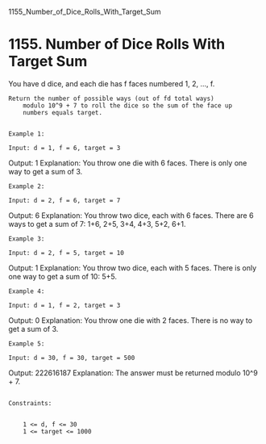 1155_Number_of_Dice_Rolls_With_Target_Sum
# 1155. Number of Dice Rolls With Target Sum

You have d dice, and each die has f faces numbered 1, 2, ...,
        f.

    Return the number of possible ways (out of fd total ways)
        modulo 10^9 + 7 to roll the dice so the sum of the face up
        numbers equals target.

     
    Example 1:

    Input: d = 1, f = 6, target = 3
Output: 1
Explanation: 
You throw one die with 6 faces.  There is only one way to get a sum of 3.

    Example 2:

    Input: d = 2, f = 6, target = 7
Output: 6
Explanation: 
You throw two dice, each with 6 faces.  There are 6 ways to get a sum of 7:
1+6, 2+5, 3+4, 4+3, 5+2, 6+1.

    Example 3:

    Input: d = 2, f = 5, target = 10
Output: 1
Explanation: 
You throw two dice, each with 5 faces.  There is only one way to get a sum of 10: 5+5.

    Example 4:

    Input: d = 1, f = 2, target = 3
Output: 0
Explanation: 
You throw one die with 2 faces.  There is no way to get a sum of 3.

    Example 5:

    Input: d = 30, f = 30, target = 500
Output: 222616187
Explanation: 
The answer must be returned modulo 10^9 + 7.

     
    Constraints:

    
        1 <= d, f <= 30
        1 <= target <= 1000